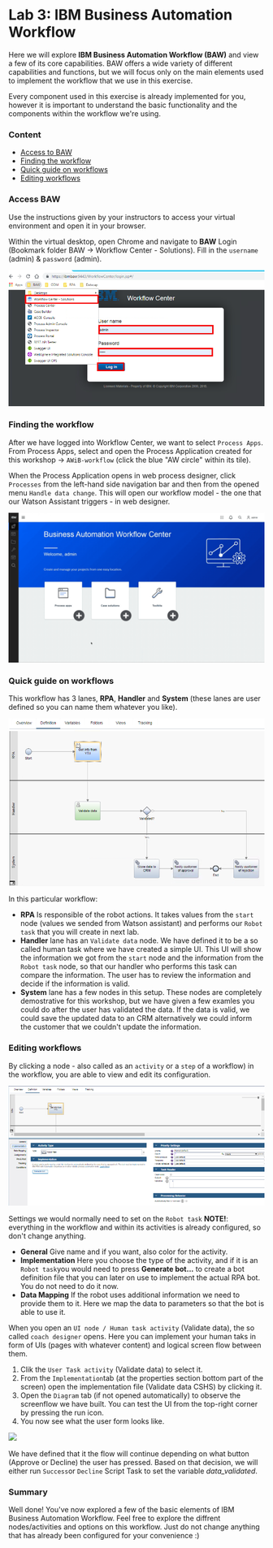 # **Lab 3: IBM Business Automation Workflow**
Here we will explore **IBM Business Automation Workflow (BAW)** and view a few of its core capabilities. BAW offers a wide variety of different capabilities and functions, but we will focus only on the main elements used to implement the workflow that we use in this exercise.

Every component used in this exercise is already implemented for you, however it is important to understand the basic functionality and the components within the workflow we're using.

### Content
- [Access to BAW](#access-baw)
- [Finding the workflow](#finding-the-workflow)
- [Quick guide on workflows](#quick-guide-on-workflows)
- [Editing workflows](#editing-workflows)  

### Access BAW
Use the instructions given by your instructors to access your virtual environment and open it in your browser.

Within the virtual desktop, open Chrome and navigate to **BAW** Login (Bookmark folder BAW -> Workflow Center - Solutions). Fill in the ``username`` (admin) & ``password`` (admin).

![](./images/BAW_Login.png)

### Finding the workflow  

After we have logged into Workflow Center, we want to select ``Process Apps``. From Process Apps, select and open the Process Application created for this workshop -> ``AWiB-workflow`` (click the blue "AW circle" within its tile).

When the Process Application opens in web process designer, click ``Processes`` from the left-hand side navigation bar and then from the opened menu ``Handle data change``. This will open our workflow model - the one that our Watson Assistant triggers - in web designer.

![](./images/BAW_Workflow_new.gif)

### Quick guide on workflows
This workflow has 3 lanes, **RPA**, **Handler** and **System** (these lanes are user defined so you can name them whatever you like).

![](./images/BAW_Design_new.png)  

In this particular workflow:  
- **RPA** Is responsible of the robot actions. It takes values from the ``start`` node (values we sended from Watson assistant) and performs our ``Robot task`` that you will create in next lab.
- **Handler** lane has an ``Validate data`` node.
We have defined it to be a so called human task where we have created a simple UI. This UI will show the information we got from the ``start`` node and the information from the ``Robot task`` node, so that our handler who performs this task can compare the information. The user has to review the information and decide if the information is valid.
- **System** lane has a few nodes in this setup. These nodes are completely demostrative for this workshop, but we have given a few examles you could do after the user has validated the data. If the data is valid, we could save the updated data to an CRM alternatively we could inform the customer that we couldn't update the information.

### Editing workflows
By clicking a node - also called as an ``activity`` or a ``step`` of a workflow) in the workflow, you are able to view and edit its configuration.

![](./images/Robot_Info.png)   

Settings we would normally need to set on the ``Robot task`` **NOTE!**: everything in the workflow and within its activities is already configured, so don't change anything.
- **General** Give name and if you want, also color for the activity.
- **Implementation** Here you choose the type of the activity, and if it is an ``Robot task``you would need to press **Generate bot...** to create a bot definition file that you can later on use to implement the actual RPA bot. You do not need to do it now.
- **Data Mapping** If the robot uses additional information we need to provide them to it. Here we map the data to parameters so that the bot is able to use it.

When you open an ``UI node / Human task activity`` (Validate data), the so called ``coach designer`` opens. Here you can implement your human taks in form of UIs (pages with whatever content) and logical screen flow between them.
1. Clik the ``User Task activity`` (Validate data) to select it.
2. From the ``Implementation``tab (at the properties section bottom part of the screen) open the implementation file (Validate data CSHS) by clicking it.
3. Open the ``Diagram`` tab (if not opened automatically) to observe the screenflow we have built. You can test the UI from the top-right corner by pressing the run icon.
4. You now see what the user form looks like.

![](./images/Form_Workflow.gif)  

We have defined that it the flow will continue depending on what button (Approve or Decline) the user has pressed. Based on that decision, we will either run `Success`or `Decline` Script Task to set the variable *data_validated*.

### Summary
Well done! You've now explored a few of the basic elements of IBM Business Automation Workflow. Feel free to explore the diffrent nodes/activities and options on this workflow. Just do not change anything that has already been configured for your convenience :)
